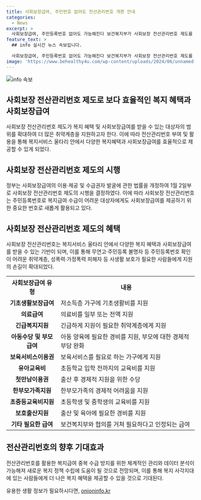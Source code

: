 ```yaml
---
title: 사회보장급여, 주민번호 없어도 전산관리번호 개편 안내
categories:
  - News
excerpt: >
  사회보장급여, 주민등록번호 없어도 가능해진다 보건복지부가 사회보장 전산관리번호 제도를 개편해 복지 취약계층을 더욱 두텁게 지원한다고 밝혔다. 주민등록번호 없거나 어려운 경우에도 사회보장급여를 받을 수 있도록 전산관리번호가 활용될 예정이다. 11가지 유형의 사회보장급여가 포함되며, 이를 통해 취약계층과 피해자들이 보다 많은 혜택을 받을 수 있게 된다. 또한 전산관리번호를 통해 복지 서비스 울타리 내에서 데이터 관리와 분석이 가능해져 정책 수립에도 도움이 될 것으로 기대된다.
feature_text: >
  ## info 실시간 뉴스 속보입니다.

  사회보장급여, 주민등록번호 없어도 가능해진다 보건복지부가 사회보장 전산관리번호 제도를 개편해 복지 취약계층을 더욱 두텁게 지원한다고 밝혔다. 주민등록번호 없거나 어려운 경우에도 사회보장급여를 받을 수 있도록 전산관리번호가 활용될 예정이다. 11가지 유형의 사회보장급여가 포함되며, 이를 통해 취약계층과 피해자들이 보다 많은 혜택을 받을 수 있게 된다. 또한 전산관리번호를 통해 복지 서비스 울타리 내에서 데이터 관리와 분석이 가능해져 정책 수립에도 도움이 될 것으로 기대된다.
image: 'https://www.behealthy4u.com/wp-content/uploads/2024/06/unnamed-file.png'
---
```


<p><img src="https://www.behealthy4u.com/wp-content/uploads/2024/06/unnamed-file.png" alt="info 속보" /></p>

<h2 data-ke-size="size26">사회보장 전산관리번호 제도로 보다 효율적인 복지 혜택과 사회보장급여</h2>

<p data-ke-size="size16">사회보장 전산관리번호 제도가 복지 혜택 및 사회보장급여를 받을 수 있는 대상자의 범위를 확대하여 더 많은 취약계층을 지원하고자 한다. 이에 따라 전산관리번호 부여 및 활용을 통해 복지서비스 울타리 안에서 다양한 복지혜택과 사회보장급여를 효율적으로 제공할 수 있게 되었다.</p>

<h2 data-ke-size="size26">사회보장 전산관리번호 제도의 시행</h2>

<p data-ke-size="size16">정부는 사회보장급여의 이용·제공 및 수급권자 발굴에 관한 법률을 개정하여 1월 2일부로 사회보장 전산관리번호 제도의 시행을 결정하였다. 이에 따라 사회보장 전산관리번호는 주민등록번호로 복지급여 수급이 어려운 대상자에게도 사회보장급여를 제공하기 위한 중요한 번호로 새롭게 활용되고 있다.</p>

<h2 data-ke-size="size26">사회보장 전산관리번호 제도의 혜택</h2>

<p data-ke-size="size16">사회보장 전산관리번호는 복지서비스 울타리 안에서 다양한 복지 혜택과 사회보장급여를 받을 수 있는 기반이 되며, 이를 통해 무연고·주민등록 불명자 등 주민등록번호 확인이 어려운 취약계층, 성폭력·가정폭력 피해자 등 사생활 보호가 필요한 사람들에게 지원의 손길이 확대되었다.</p>

<table>
    <tr>
        <th>사회보장급여 유형</th>
        <th>내용</th>
    </tr>
    <tr>
        <td style="text-align: center; height: 17px;"><b>기초생활보장급여</b></td>
        <td>저소득층 가구에 기초생활비를 지원</td>
    </tr>
    <tr>
        <td style="text-align: center; height: 17px;"><b>의료급여</b></td>
        <td>의료비를 일부 또는 전액 지원</td>
    </tr>
    <tr>
        <td style="text-align: center; height: 17px;"><b>긴급복지지원</b></td>
        <td>긴급하게 지원이 필요한 취약계층에게 지원</td>
    </tr>
    <tr>
        <td style="text-align: center; height: 17px;"><b>아동수당 및 부모급여</b></td>
        <td>아동 양육에 필요한 경비를 지원, 부모에 대한 경제적 부담 완화</td>
    </tr>
    <tr>
        <td style="text-align: center; height: 17px;"><b>보육서비스이용권</b></td>
        <td>보육서비스를 필요로 하는 가구에게 지원</td>
    </tr>
    <tr>
        <td style="text-align: center; height: 17px;"><b>유아교육비</b></td>
        <td>초등학교 입학 전까지의 교육비를 지원</td>
    </tr>
    <tr>
        <td style="text-align: center; height: 17px;"><b>첫만남이용권</b></td>
        <td>출산 후 경제적 지원을 위한 수당</td>
    </tr>
    <tr>
        <td style="text-align: center; height: 17px;"><b>한부모가족지원</b></td>
        <td>한부모가족의 경제적 어려움을 지원</td>
    </tr>
    <tr>
        <td style="text-align: center; height: 17px;"><b>초중등교육비지원</b></td>
        <td>초등학생 및 중학생의 교육비를 지원</td>
    </tr>
    <tr>
        <td style="text-align: center; height: 17px;"><b>보호출산지원</b></td>
        <td>출산 및 육아에 필요한 경비를 지원</td>
    </tr>
    <tr>
        <td style="text-align: center; height: 17px;"><b>기타 필요한 급여</b></td>
        <td>보건복지부와 협의를 거쳐 필요하다고 인정되는 급여</td>
    </tr>
</table>

<h2 data-ke-size="size26">전산관리번호의 향후 기대효과</h2>

<p data-ke-size="size16">전산관리번호를 활용한 복지급여 중복 수급 방지를 위한 체계적인 관리와 데이터 분석이 가능해져 새로운 복지 정책 수립에 도움이 될 것으로 전망되며, 이를 통해 복지 사각지대에 있는 사람들에게 더 나은 복지 혜택을 제공할 수 있을 것으로 기대된다.</p>
유용한 생활 정보가 필요하시다면, <a href="https://onioninfo.kr" rel="dofollow">onioninfo.kr</a>


